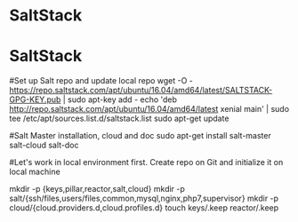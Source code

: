 # SaltStack
# SaltStack


#Set up Salt repo and update local repo
wget -O - https://repo.saltstack.com/apt/ubuntu/16.04/amd64/latest/SALTSTACK-GPG-KEY.pub | sudo apt-key add -
echo 'deb http://repo.saltstack.com/apt/ubuntu/16.04/amd64/latest xenial main' | sudo tee /etc/apt/sources.list.d/saltstack.list
sudo apt-get update



#Salt Master installation, cloud and doc
sudo apt-get install salt-master salt-cloud salt-doc


#Let's work in local environment first. Create repo on Git and initialize it on local machine

mkdir -p {keys,pillar,reactor,salt,cloud}
mkdir -p salt/{ssh/files,users/files,common,mysql,nginx,php7,supervisor}
mkdir -p cloud/{cloud.providers.d,cloud.profiles.d}
touch keys/.keep reactor/.keep


